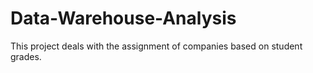 # Data-Warehouse-Analysis
This project deals with the assignment of companies based on student grades.

